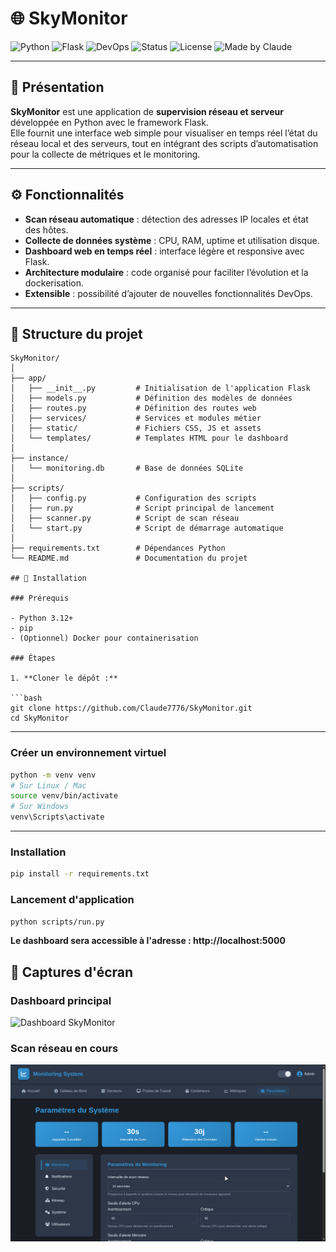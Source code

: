 # 🌐 SkyMonitor

![Python](https://img.shields.io/badge/Python-3.12-blue?logo=python)
![Flask](https://img.shields.io/badge/Flask-Framework-black?logo=flask)
![DevOps](https://img.shields.io/badge/DevOps-Monitoring-orange?logo=docker)
![Status](https://img.shields.io/badge/Status-Active-success)
![License](https://img.shields.io/badge/License-MIT-green)
![Made by Claude](https://img.shields.io/badge/Made%20with%20❤️%20by-Claude%20Médine%20GAMBIGHA-red)

---

## 🧠 Présentation

**SkyMonitor** est une application de **supervision réseau et serveur** développée en Python avec le framework Flask.  
Elle fournit une interface web simple pour visualiser en temps réel l’état du réseau local et des serveurs, tout en intégrant des scripts d’automatisation pour la collecte de métriques et le monitoring.

---

## ⚙️ Fonctionnalités

- **Scan réseau automatique** : détection des adresses IP locales et état des hôtes.
- **Collecte de données système** : CPU, RAM, uptime et utilisation disque.
- **Dashboard web en temps réel** : interface légère et responsive avec Flask.
- **Architecture modulaire** : code organisé pour faciliter l’évolution et la dockerisation.
- **Extensible** : possibilité d’ajouter de nouvelles fonctionnalités DevOps.

---

## 🧩 Structure du projet

```text
SkyMonitor/
│
├── app/
│   ├── __init__.py         # Initialisation de l'application Flask
│   ├── models.py           # Définition des modèles de données
│   ├── routes.py           # Définition des routes web
│   ├── services/           # Services et modules métier
│   ├── static/             # Fichiers CSS, JS et assets
│   └── templates/          # Templates HTML pour le dashboard
│
├── instance/
│   └── monitoring.db       # Base de données SQLite
│
├── scripts/
│   ├── config.py           # Configuration des scripts
│   ├── run.py              # Script principal de lancement
│   ├── scanner.py          # Script de scan réseau
│   └── start.py            # Script de démarrage automatique
│
├── requirements.txt        # Dépendances Python
└── README.md               # Documentation du projet

## 🚀 Installation

### Prérequis

- Python 3.12+
- pip
- (Optionnel) Docker pour containerisation

### Étapes

1. **Cloner le dépôt :**

```bash
git clone https://github.com/Claude7776/SkyMonitor.git
cd SkyMonitor
```
---------

### Créer un environnement virtuel

```bash
python -m venv venv
# Sur Linux / Mac
source venv/bin/activate
# Sur Windows
venv\Scripts\activate
```
----------------
### Installation

```bash
pip install -r requirements.txt
```

### Lancement d'application

```bash
python scripts/run.py
```

**Le dashboard sera accessible à l'adresse : http://localhost:5000**

## 📸 Captures d'écran

### Dashboard principal
![Dashboard SkyMonitor](/monitoring-app/app/static/images/dasboard.png)

### Scan réseau en cours
![Parametre](/monitoring-app/app/static/images/parametre.png)
